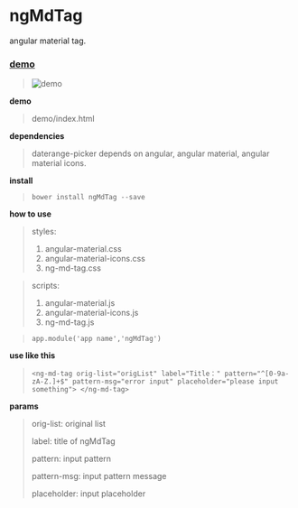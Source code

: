 # ngMdTag
angular material tag.

### [demo](http://www.0xfc.cn/article/0/57e78a04a450230821a53872) ###
> ![demo](http://o8tapqn1p.bkt.clouddn.com/20160925-angular-material-tag.png)

**demo**

> demo/index.html

**dependencies**
> daterange-picker depends on angular, angular material, angular material icons.

**install**
> `bower install ngMdTag --save`

**how to use**

> styles:
> 1. angular-material.css
> 2. angular-material-icons.css
> 3. ng-md-tag.css

> scripts:
> 1. angular-material.js
> 2. angular-material-icons.js
> 3. ng-md-tag.js

> `app.module('app name','ngMdTag')`

**use like this**

> `<ng-md-tag orig-list="origList" label="Title：" pattern="^[0-9a-zA-Z.]+$" pattern-msg="error input" placeholder="please input something">
</ng-md-tag>`

**params**
> orig-list: original list
>
> label: title of ngMdTag
>
> pattern: input pattern
>
> pattern-msg: input pattern message
> 
> placeholder: input placeholder
